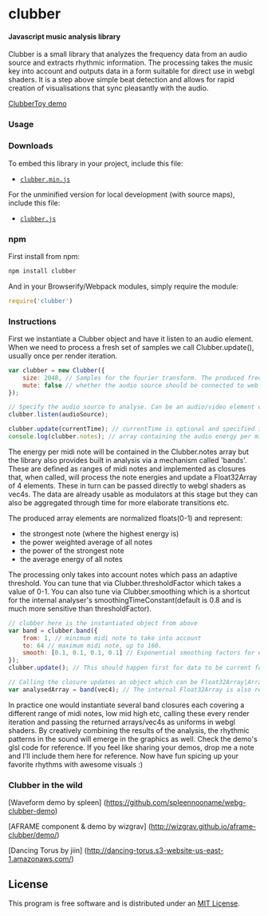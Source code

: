 clubber
========

#### Javascript music analysis library ####
Clubber is a small library that analyzes the frequency data from an audio source and extracts rhythmic information. The processing takes the music key into account and outputs data in a form suitable for direct use in webgl shaders. It is a step above simple beat detection and allows for rapid creation of visualisations that sync pleasantly with the audio.

[ClubberToy demo](http://wizgrav.github.io/clubber/) 

### Usage ###

### Downloads

To embed this library in your project, include this file:

* [`clubber.min.js`](http://wizgrav.github.io/clubber/dist/clubber.min.js)

For the unminified version for local development (with source maps), include this file:

* [`clubber.js`](http://wizgrav.github.io/clubber/dist/clubber.js)

### npm

First install from npm:

```sh
npm install clubber
```

And in your Browserify/Webpack modules, simply require the module:

```js
require('clubber')
```

### Instructions ###

First we instantiate a Clubber object and have it listen to an audio element. When we need to process a fresh set of samples we call Clubber.update(), usually once per render iteration.

```javascript
var clubber = new Clubber({
    size: 2048, // Samples for the fourier transform. The produced frequency bins will be 1/2 that.
    mute: false // whether the audio source should be connected to web audio context destination.
});

// Specify the audio source to analyse. Can be an audio/video element or an instance of AudioNode.
clubber.listen(audioSource); 

clubber.update(currentTime); // currentTime is optional and specified in ms.
console.log(clubber.notes); // array containing the audio energy per midi note.
```

The energy per midi note will be contained in the Clubber.notes array but the library also provides built in analysis via a mechanism called 'bands'. These are defined as ranges of midi notes and implemented as closures that, when called, will process the note energies and update a Float32Array of 4 elements. These in turn can be passed directly to webgl shaders as vec4s. The data are already usable as modulators at this stage but they can also be aggregated through time for more elaborate transitions etc. 

The produced array elements are normalized floats(0-1) and represent: 

* the strongest note (where the highest energy is)
* the power weighted average of all notes
* the power of the strongest note 
* the average energy of all notes

The processing only takes into account notes which pass an adaptive threshold. You can tune that via Clubber.thresholdFactor which takes a value of 0-1. You can also tune via Clubber.smoothing which is a shortcut for the internal analyser's smoothingTimeConstant(default is 0.8 and is much more sensitive than thresholdFactor).

```javascript
// clubber here is the instantiated object from above
var band = clubber.band({
    from: 1, // minimum midi note to take into account
    to: 64 // maximum midi note, up to 160.
    smooth: [0.1, 0.1, 0.1, 0.1] // Exponential smoothing factors for each of the four returned values
});
clubber.update(); // This should happen first for data to be current for all bands

// Calling the closure updates an object which can be Float32Array|Array|Three.Vector4|undefined
var analysedArray = band(vec4); // The internal Float32Array is also returned for convenience
```

In practice one would instantiate several band closures each covering a different range of midi notes, low mid high etc, calling these every render iteration and passing the returned arrays/vec4s as uniforms in webgl shaders. By creatively combining the results of the analysis, the rhythmic patterns in the sound will emerge in the graphics as well. Check the demo's glsl code for reference. If you feel like sharing your demos, drop me a note and I'll include them here for reference. Now have fun spicing up your favorite rhythms with awesome visuals :)

### Clubber in the wild ###

[Waveform demo by spleen] (https://github.com/spleennooname/webg-clubber-demo) 

[AFRAME component & demo by wizgrav] (http://wizgrav.github.io/aframe-clubber/demo/)

[Dancing Torus by jiin] (http://dancing-torus.s3-website-us-east-1.amazonaws.com/)

## License

This program is free software and is distributed under an [MIT License](LICENSE).
